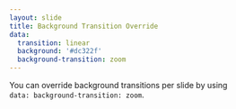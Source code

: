 ```yaml
---
layout: slide
title: Background Transition Override
data:
  transition: linear
  background: '#dc322f'
  background-transition: zoom
---
```


You can override background transitions per slide by using<br>
`data: background-transition: zoom`.
